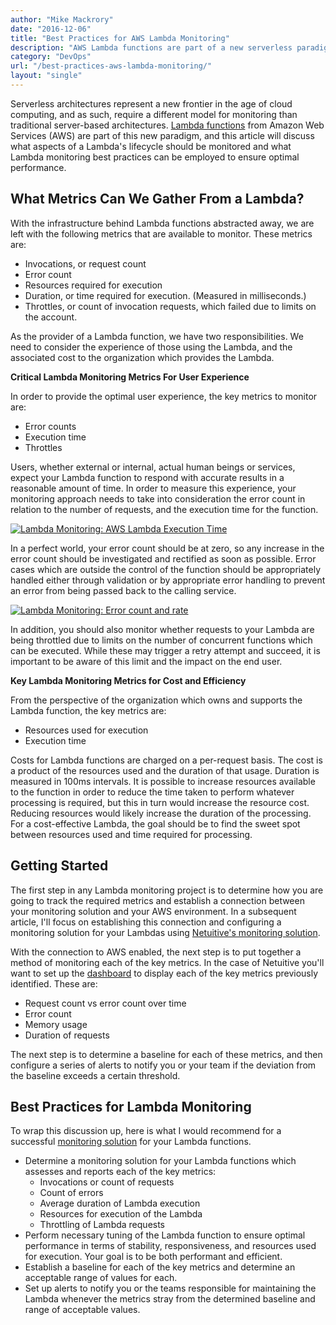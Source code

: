 ```yaml
---
author: "Mike Mackrory"
date: "2016-12-06"
title: "Best Practices for AWS Lambda Monitoring"
description: "AWS Lambda functions are part of a new serverless paradigm. Here's which life cycle aspects and best practices are best to use for Lambda monitoring."
category: "DevOps"
url: "/best-practices-aws-lambda-monitoring/"
layout: "single"
---
```

Serverless architectures represent a new frontier in the age of cloud computing, and as such, require a different model for monitoring than traditional server-based architectures. [Lambda functions](https://www.metricly.com/monitoring-aws-lambda-netuitive) from Amazon Web Services (AWS) are part of this new paradigm, and this article will discuss what aspects of a Lambda's lifecycle should be monitored and what Lambda monitoring best practices can be employed to ensure optimal performance.

What Metrics Can We Gather From a Lambda?
-----------------------------------------

With the infrastructure behind Lambda functions abstracted away, we are left with the following metrics that are available to monitor. These metrics are:

-   Invocations, or request count
-   Error count
-   Resources required for execution
-   Duration, or time required for execution. (Measured in milliseconds.)
-   Throttles, or count of invocation requests, which failed due to limits on the account.

As the provider of a Lambda function, we have two responsibilities. We need to consider the experience of those using the Lambda, and the associated cost to the organization which provides the Lambda.

**Critical Lambda Monitoring Metrics For User Experience**

In order to provide the optimal user experience, the key metrics to monitor are:

-   Error counts
-   Execution time
-   Throttles

Users, whether external or internal, actual human beings or services, expect your Lambda function to respond with accurate results in a reasonable amount of time. In order to measure this experience, your monitoring approach needs to take into consideration the error count in relation to the number of requests, and the execution time for the function.

[![Lambda Monitoring: AWS Lambda Execution Time](https://www.metricly.com/wp-content/uploads/2017/07/MonitoringLambdaExecutionTime.jpg)](https://www.metricly.com/wp-content/uploads/2017/07/MonitoringLambdaExecutionTime.jpg)

In a perfect world, your error count should be at zero, so any increase in the error count should be investigated and rectified as soon as possible. Error cases which are outside the control of the function should be appropriately handled either through validation or by appropriate error handling to prevent an error from being passed back to the calling service.

[![Lambda Monitoring: Error count and rate](https://www.metricly.com/wp-content/uploads/2017/07/MonitoringLambdaErrorCountandRate-1024x335.jpg)](https://www.metricly.com/wp-content/uploads/2017/07/MonitoringLambdaErrorCountandRate.jpg)

In addition, you should also monitor whether requests to your Lambda are being throttled due to limits on the number of concurrent functions which can be executed. While these may trigger a retry attempt and succeed, it is important to be aware of this limit and the impact on the end user.

**Key Lambda Monitoring Metrics for Cost and Efficiency**

From the perspective of the organization which owns and supports the Lambda function, the key metrics are:

-   Resources used for execution
-   Execution time

Costs for Lambda functions are charged on a per-request basis. The cost is a product of the resources used and the duration of that usage. Duration is measured in 100ms intervals. It is possible to increase resources available to the function in order to reduce the time taken to perform whatever processing is required, but this in turn would increase the resource cost. Reducing resources would likely increase the duration of the processing. For a cost-effective Lambda, the goal should be to find the sweet spot between resources used and time required for processing.

Getting Started
---------------

The first step in any Lambda monitoring project is to determine how you are going to track the required metrics and establish a connection between your monitoring solution and your AWS environment. In a subsequent article, I'll focus on establishing this connection and configuring a monitoring solution for your Lambdas using [Netuitive's monitoring solution](https://www.metricly.com/product).

With the connection to AWS enabled, the next step is to put together a method of monitoring each of the key metrics. In the case of Netuitive you'll want to set up the [dashboard](https://www.metricly.com/product/dashboards-and-reports) to display each of the key metrics previously identified. These are:

-   Request count vs error count over time
-   Error count
-   Memory usage
-   Duration of requests

The next step is to determine a baseline for each of these metrics, and then configure a series of alerts to notify you or your team if the deviation from the baseline exceeds a certain threshold.

Best Practices for Lambda Monitoring
------------------------------------

To wrap this discussion up, here is what I would recommend for a successful [monitoring solution](https://www.metricly.com/) for your Lambda functions.

-   Determine a monitoring solution for your Lambda functions which assesses and reports each of the key metrics:
    -   Invocations or count of requests
    -   Count of errors
    -   Average duration of Lambda execution
    -   Resources for execution of the Lambda
    -   Throttling of Lambda requests
-   Perform necessary tuning of the Lambda function to ensure optimal performance in terms of stability, responsiveness, and resources used for execution. Your goal is to be both performant and efficient.
-   Establish a baseline for each of the key metrics and determine an acceptable range of values for each.
-   Set up alerts to notify you or the teams responsible for maintaining the Lambda whenever the metrics stray from the determined baseline and range of acceptable values.
